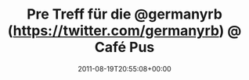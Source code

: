 ---
retweeted: false
source: <a href="http://gowalla.com/" rel="nofollow">Gowalla</a>
entities:
  hashtags:
  - text: photo
    indices:
    - '65'
    - '71'
  symbols: []
  user_mentions:
  - name: germanyrb
    screen_name: germanyrb
    indices:
    - '18'
    - '28'
    id_str: '191204139'
    id: '191204139'
  urls:
  - url: http://t.co/ft6iwor
    expanded_url: http://gowal.la/p/hbje
    display_url: gowal.la/p/hbje
    indices:
    - '45'
    - '64'
display_text_range:
- '0'
- '71'
favorite_count: '0'
id_str: '104657673450037249'
truncated: false
retweet_count: '0'
id: '104657673450037249'
possibly_sensitive: false
created_at: Fri Aug 19 20:55:08 +0000 2011
favorited: false
full_text: 'Pre Treff für die [@germanyrb](https://twitter.com/germanyrb) @ Café Puschkin  #photo'
lang: de
quote_url: http://gowal.la/p/hbje
tags:
- photo
- pesos/twitter
date: '2011-08-19T20:55:08+00:00'
src: https://twitter.com/bascht/status/104657673450037249
original_url: https://twitter.com/bascht/status/104657673450037249
type: twitter_tweet
text: 'Pre Treff für die [@germanyrb](https://twitter.com/germanyrb) @ Café Puschkin  #photo'
title: Pre Treff für die @germanyrb (https://twitter.com/germanyrb) @ Café Pus

---